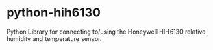 # python-hih6130
Python Library for connecting to/using the Honeywell HIH6130 relative humidity and temperature sensor.
